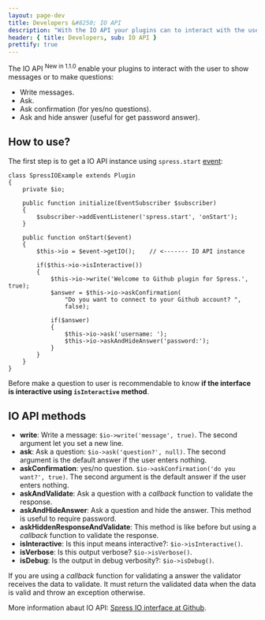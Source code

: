 ```yaml
---
layout: page-dev
title: Developers &#8250; IO API
description: "With the IO API your plugins can to interact with the user to show messages or to make questions"
header: { title: Developers, sub: IO API }
prettify: true
---
```

The IO API <sup><span class="label label-success">New in 1.1.0</span></sup> enable your plugins
to interact with the user to show messages or to make questions:

* Write messages.
* Ask.
* Ask confirmation (for yes/no questions).
* Ask and hide answer (useful for get password answer).

## How to use?

The first step is to get a IO API instance using `spress.start` [event](/docs/developers/events-list):

```
class SpressIOExample extends Plugin
{
    private $io;
    
    public function initialize(EventSubscriber $subscriber)
    {
        $subscriber->addEventListener('spress.start', 'onStart');
    }
    
    public function onStart($event)
    {
        $this->io = $event->getIO();    // <------- IO API instance
        
        if($this->io->isInteractive())
        {
            $this->io->write('Welcome to Github plugin for Spress.', true);
            $answer = $this->io->askConfirmation(
                "Do you want to connect to your Github account? ", 
                false);
            
            if($answer)
            {
                $this->io->ask('username: ');
                $this->io->askAndHideAnswer('password:');
            }
        }
    }
}
```

Before make a question to user is recommendable to know **if the interface is interactive using
`isInteractive` method**.

## IO API methods

* **write**: Write a message: `$io->write('message', true)`. The second argument let you set a new line.
* **ask**: Ask a question: `$io->ask('question?', null)`. The second argument is the default answer if the user enters nothing.
* **askConfirmation**: yes/no question. `$io->askConfirmation('do you want?', true)`. The second argument is the default answer if the user enters nothing.
* **askAndValidate**: Ask a question with a *callback* function to validate the response.
* **askAndHideAnswer**: Ask a question and hide the answer. This method is useful to require password.
* **askHiddenResponseAndValidate**: This method is like before but using a *callback* function to validate the response.
* **isInteractive**: Is this input means interactive?: `$io->isInteractive()`.
* **isVerbose**: Is this output verbose? `$io->isVerbose()`.
* **isDebug**: Is the output in debug verbosity?: `$io->isDebug()`.

If you are using a *callback* function for validating a answer the validator receives the data to validate. 
It must return the validated data when the data is valid and throw an exception otherwise.

More information abaut IO API: [Spress IO interface at Github](https://github.com/yosymfony/Spress/blob/master/src/Yosymfony/Spress/IO/IOInterface.php).

